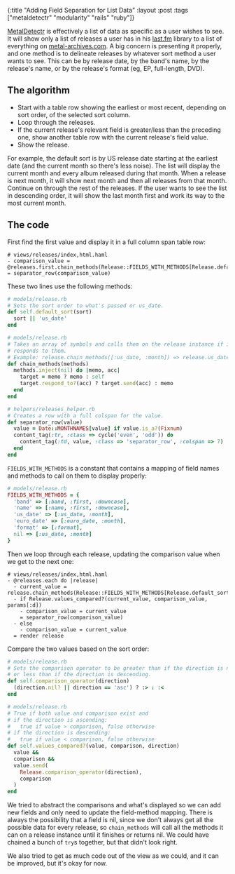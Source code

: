 {:title "Adding Field Separation for List Data"
:layout :post
:tags ["metaldetectr" "modularity" "rails" "ruby"]}

[MetalDetectr](https://github.com/dbolson/metaldetectr) is effectively a list of data as specific
as a user wishes to see. It will show only a list of releases a user has in his [last.fm](http://www.last.fm/)
library to a list of everything on [metal-archives.com](http://www.metal-archives.com/). A big
concern is presenting it properly, and one method is to delineate releases by whatever sort method
a user wants to see. This can be by release date, by the band's name, by the release's name, or by
the release's format (eg, EP, full-length, DVD).

## The algorithm

* Start with a table row showing the earliest or most recent, depending on sort order, of the
selected sort column.
* Loop through the releases.
* If the current release's relevant field is greater/less than the preceding one, show another
table row with the current release's field value.
* Show the release.

For example, the default sort is by US release date starting at the earliest date (and the current
month so there's less noise). The list will display the current month and every album released
during that month. When a release is next month, it will show next month and then all releases
from that month. Continue on through the rest of the releases. If the user wants to see the list
in descending order, it will show the last month first and work its way to the most current month.

## The code

First find the first value and display it in a full column span table row:

```
# views/releases/index,html.haml
- comparison_value = @releases.first.chain_methods(Release::FIELDS_WITH_METHODS[Release.default_sort(params[:s])])
= separator_row(comparison_value)
```

These two lines use the following methods:

```ruby
# models/release.rb
# Sets the sort order to what's passed or us_date.
def self.default_sort(sort)
  sort || 'us_date'
end

# models/release.rb
# Takes an array of symbols and calls them on the release instance if it
# responds to them.
# Example: release.chain_methods([:us_date, :month]) => release.us_date.month
def chain_methods(methods)
  methods.inject(nil) do |memo, acc|
    target = memo ? memo : self
    target.respond_to?(acc) ? target.send(acc) : memo
  end
end

# helpers/releases_helper.rb
# Creates a row with a full colspan for the value.
def separator_row(value)
  value = Date::MONTHNAMES[value] if value.is_a?(Fixnum)
  content_tag(:tr, :class => cycle('even', 'odd')) do
    content_tag(:td, value, :class => 'separator_row', :colspan => 7)
  end
end
```

`FIELDS_WITH_METHODS` is a constant that contains a mapping of field names and methods to call on
them to display properly:

```ruby
# models/release.rb
FIELDS_WITH_METHODS = {
  'band' => [:band, :first, :downcase],
  'name' => [:name, :first, :downcase],
  'us_date' => [:us_date, :month],
  'euro_date' => [:euro_date, :month],
  'format' => [:format],
  nil => [:us_date, :month]
}
```

Then we loop through each release, updating the comparison value when we get to the next one:

```
# views/releases/index,html.haml
- @releases.each do |release|
  - current_value = release.chain_methods(Release::FIELDS_WITH_METHODS[Release.default_sort(params[:s])])
  - if Release.values_compared?(current_value, comparison_value, params[:d])
    - comparison_value = current_value
    = separator_row(comparison_value)
  - else
    - comparison_value = current_value
  = render release
```

Compare the two values based on the sort order:

```ruby
# models/release.rb
# Sets the comparison operator to be greater than if the direction is nil or ascending,
# or less than if the direction is descending.
def self.comparison_operator(direction)
  (direction.nil? || direction == 'asc') ? :> : :<
end

# models/release.rb
# True if both value and comparison exist and
# if the direction is ascending:
#   true if value > comparison, false otherwise
# if the direction is descending:
#   true if value < comparison, false otherwise
def self.values_compared?(value, comparison, direction)
  value &&
  comparison &&
  value.send(
    Release.comparison_operator(direction),
    comparison
  )
end
```

We tried to abstract the comparisons and what's displayed so we can add new fields and only need
to update the field-method mapping. There is always the possibility that a field is nil, since we
don't always get all the possible data for every release, so `chain_methods` will call all the
methods it can on a release instance until it finishes or returns nil. We could have chained a
bunch of `try`s together, but that didn't look right.

We also tried to get as much code out of the view as we could, and it can be improved, but it's
okay for now.
